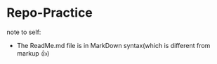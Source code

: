 Repo-Practice
=============

note to self:
- The ReadMe.md file is in MarkDown syntax(which is different from markup :+1:)
